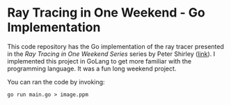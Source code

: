 # Ray Tracing in One Weekend - Go Implementation

This code repository has the Go implementation of the ray tracer presented in the _Ray Tracing in One Weekend Series_ series by Peter Shirley ([link](https://raytracing.github.io/)). I implemented this project in GoLang to get more familiar with the programming language. It was a fun long weekend project.

You can ran the code by invoking:
```
go run main.go > image.ppm
```
